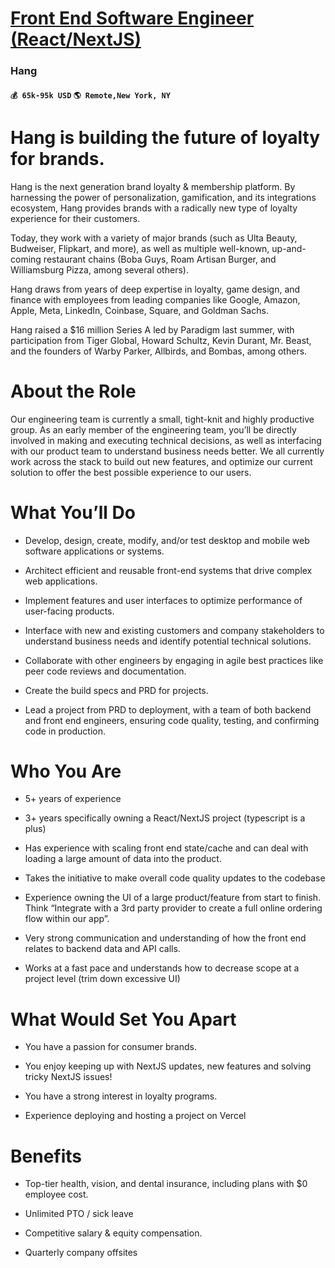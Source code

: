 # [Front End Software Engineer (React/NextJS)](https://www.remotewlb.com/apply/front-end-software-engineer-react-nextjs)  
### Hang  
#### `💰 65k-95k USD` `🌎 Remote,New York, NY`  

# **Hang is building the future of loyalty for brands.**

Hang is the next generation brand loyalty & membership platform. By harnessing the power of personalization, gamification, and its integrations ecosystem, Hang provides brands with a radically new type of loyalty experience for their customers.

Today, they work with a variety of major brands (such as Ulta Beauty, Budweiser, Flipkart, and more), as well as multiple well-known, up-and-coming restaurant chains (Boba Guys, Roam Artisan Burger, and Williamsburg Pizza, among several others).

Hang draws from years of deep expertise in loyalty, game design, and finance with employees from leading companies like Google, Amazon, Apple, Meta, LinkedIn, Coinbase, Square, and Goldman Sachs.

Hang raised a $16 million Series A led by Paradigm last summer, with participation from Tiger Global, Howard Schultz, Kevin Durant, Mr. Beast, and the founders of Warby Parker, Allbirds, and Bombas, among others.

#  **About the Role**

Our engineering team is currently a small, tight-knit and highly productive group. As an early member of the engineering team, you’ll be directly involved in making and executing technical decisions, as well as interfacing with our product team to understand business needs better. We all currently work across the stack to build out new features, and optimize our current solution to offer the best possible experience to our users.

# **What You’ll Do**

  * Develop, design, create, modify, and/or test desktop and mobile web software applications or systems.

  * Architect efficient and reusable front-end systems that drive complex web applications.

  * Implement features and user interfaces to optimize performance of user-facing products.

  * Interface with new and existing customers and company stakeholders to understand business needs and identify potential technical solutions.

  * Collaborate with other engineers by engaging in agile best practices like peer code reviews and documentation.

  * Create the build specs and PRD for projects.

  * Lead a project from PRD to deployment, with a team of both backend and front end engineers, ensuring code quality, testing, and confirming code in production.

#  **Who You Are**

  * 5+ years of experience

  * 3+ years specifically owning a React/NextJS project (typescript is a plus)

  * Has experience with scaling front end state/cache and can deal with loading a large amount of data into the product.

  * Takes the initiative to make overall code quality updates to the codebase

  * Experience owning the UI of a large product/feature from start to finish. Think “Integrate with a 3rd party provider to create a full online ordering flow within our app”.

  * Very strong communication and understanding of how the front end relates to backend data and API calls.

  * Works at a fast pace and understands how to decrease scope at a project level (trim down excessive UI)

#  **What Would Set You Apart**

  * You have a passion for consumer brands.

  * You enjoy keeping up with NextJS updates, new features and solving tricky NextJS issues!

  * You have a strong interest in loyalty programs.

  * Experience deploying and hosting a project on Vercel

# Benefits

  * Top-tier health, vision, and dental insurance, including plans with $0 employee cost.

  * Unlimited PTO / sick leave

  * Competitive salary & equity compensation.

  * Quarterly company offsites

